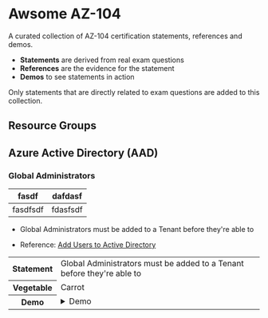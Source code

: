 # Awsome AZ-104

A curated collection of AZ-104 certification statements, references and demos.

- **Statements** are derived from real exam questions
- **References** are the evidence for the statement
- **Demos** to see statements in action

Only statements that are directly related to exam questions are added to this collection.

## Resource Groups

## Azure Active Directory (AAD)

### Global Administrators

|fasdf | dafdasf|
|--------|---------|
|fasdfsdf|fdasfsdf|
- Global Administrators must be added to a Tenant before they're able to 

- Reference: [Add Users to Active Directory](https://docs.microsoft.com/en-us/azure/active-directory/fundamentals/add-users-azure-active-directory?view=azure-devops)



<table>
  <tr>
    <th>Statement</th>
    <td>Global Administrators must be added to a Tenant before they're able to </td>
  </tr>
  <tr>
    <th>Vegetable</th>
    <td>Carrot</td>
  </tr>
  <tr>
    <th>Demo</th>
    <td>
      <details>
        <summary>Demo</summary>
      </details>
    </td>
  </tr>
</table>